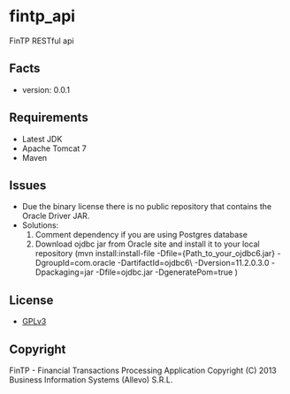fintp_api
=========

FinTP RESTful api

Facts
-----
- version: 0.0.1

Requirements
------------
- Latest JDK
- Apache Tomcat 7
- Maven

Issues
------
- Due the binary license there is no public repository that contains the Oracle Driver JAR. 
- Solutions:
	1. Comment dependency if you are using Postgres database
	2. Download ojdbc jar from Oracle site and install it to your local repository (mvn install:install-file -Dfile={Path_to_your_ojdbc6.jar} 
	-DgroupId=com.oracle -DartifactId=ojdbc6\ -Dversion=11.2.0.3.0 -Dpackaging=jar -Dfile=ojdbc.jar -DgeneratePom=true )

License
-------
- [GPLv3](http://gplv3.fsf.org/)

Copyright
---------
FinTP - Financial Transactions Processing Application
Copyright (C) 2013 Business Information Systems (Allevo) S.R.L.

